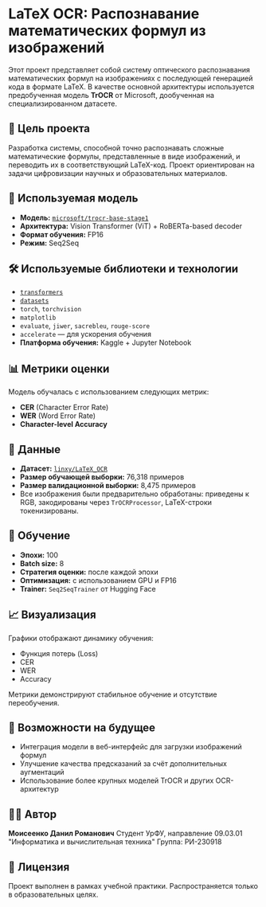 # LaTeX OCR: Распознавание математических формул из изображений

Этот проект представляет собой систему оптического распознавания математических формул на изображениях с последующей генерацией кода в формате LaTeX. В качестве основной архитектуры используется предобученная модель **TrOCR** от Microsoft, дообученная на специализированном датасете.

## 📌 Цель проекта

Разработка системы, способной точно распознавать сложные математические формулы, представленные в виде изображений, и переводить их в соответствующий LaTeX-код. Проект ориентирован на задачи цифровизации научных и образовательных материалов.

## 🧠 Используемая модель

* **Модель:** [`microsoft/trocr-base-stage1`](https://huggingface.co/microsoft/trocr-base-stage1)
* **Архитектура:** Vision Transformer (ViT) + RoBERTa-based decoder
* **Формат обучения:** FP16
* **Режим:** Seq2Seq

## 🛠️ Используемые библиотеки и технологии

* [`transformers`](https://huggingface.co/docs/transformers/)
* [`datasets`](https://huggingface.co/docs/datasets/)
* `torch`, `torchvision`
* `matplotlib`
* `evaluate`, `jiwer`, `sacrebleu`, `rouge-score`
* `accelerate` — для ускорения обучения
* **Платформа обучения:** Kaggle + Jupyter Notebook

## 📊 Метрики оценки

Модель обучалась с использованием следующих метрик:

* **CER** (Character Error Rate)
* **WER** (Word Error Rate)
* **Character-level Accuracy**

## 📁 Данные

* **Датасет:** [`linxy/LaTeX_OCR`](https://huggingface.co/datasets/linxy/LaTeX_OCR)
* **Размер обучающей выборки:** 76,318 примеров
* **Размер валидационной выборки:** 8,475 примеров
* Все изображения были предварительно обработаны: приведены к RGB, закодированы через `TrOCRProcessor`, LaTeX-строки токенизированы.

## 🚀 Обучение

* **Эпохи:** 100
* **Batch size:** 8
* **Стратегия оценки:** после каждой эпохи
* **Оптимизация:** с использованием GPU и FP16
* **Trainer:** `Seq2SeqTrainer` от Hugging Face

## 📈 Визуализация

Графики отображают динамику обучения:

* Функция потерь (Loss)
* CER
* WER
* Accuracy

Метрики демонстрируют стабильное обучение и отсутствие переобучения.

## 📌 Возможности на будущее

* Интеграция модели в веб-интерфейс для загрузки изображений формул
* Улучшение качества предсказаний за счёт дополнительных аугментаций
* Использование более крупных моделей TrOCR и других OCR-архитектур

## 👨‍🎓 Автор

**Моисеенко Данил Романович**
Студент УрФУ, направление 09.03.01 "Информатика и вычислительная техника"
Группа: РИ-230918

## 📄 Лицензия

Проект выполнен в рамках учебной практики. Распространяется только в образовательных целях.